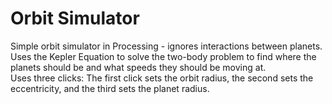 # Orbit Simulator
Simple orbit simulator in Processing - ignores interactions between planets. Uses the Kepler Equation to solve the two-body problem to find where the planets should be and what speeds they should be moving at.  
Uses three clicks: The first click sets the orbit radius, the second sets the eccentricity, and the third sets the planet radius.
